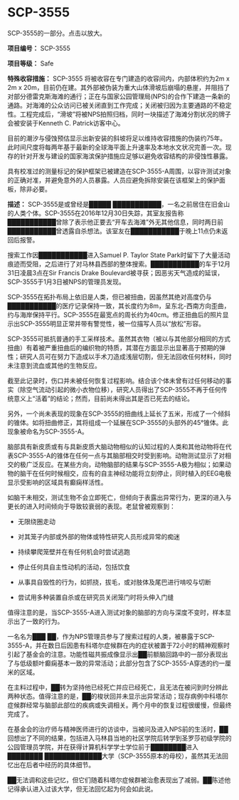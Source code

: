 # SCP-3555
                        




SCP-3555的一部分。点击以放大。



**项目编号：**  SCP-3555

**项目等级：**  Safe

**特殊收容措施：**  SCP-3555 将被收容在专门建造的收容间内，内部体积约为2m x 2m x 20m，目前仍在建。其外部被伪装为重大山体滑坡后崩塌的悬崖，并阻挡了对部分德雷克斯海滩的通行；正在与国家公园管理局(NPS)的合作下建造一条新的通路。对海滩的公众访问已被关闭直到工作完成；关闭被归因为主要通路的不稳定性。工程完成后，“滑坡”将被NPS拍照归档，同时一块描述了海滩分割状况的牌子会被安装于Kenneth C. Patrick访客中心。

目前的潮汐与侵蚀预估显示出新安装的斜坡将足以维持收容措施的伪装约75年。此时间尺度将每两年基于最新的全球海平面上升速率及本地水文状况完善一次。现存的针对开发与建设的国家海滨保护措施应足够以避免收容结构的非侵蚀性暴露。

具有校准过的测量标记的保护框架已被建造在SCP-3555-A周围，以容许测试对象的正确对准，并避免意外的人员暴露。人员应避免拆除安装在该框架上的保护面板，除非必要。

**描述：**  SCP-3555是或曾经是█████ ███████████，一名之前居住在旧金山的人类个体。SCP-3555在2016年12月30日失踪，其室友报告称███████████曾除了表示他正要去“开车去海滩”外无其他信息，同时两日前███████████曾透露自杀想法。该室友在███████████于晚上11点仍未返回后报警。

搜索工作因███████████进入Samuel P. Taylor State Park时留下了大量活动痕迹而受阻，之后进行了对马林县西部的整体搜索。███████████的车于12月31日凌晨3点在Sir Francis Drake Boulevard被寻获；因恶劣天气造成的延误，SCP-3555于1月3日被NPS的管理员发现。

SCP-3555在拓扑布局上依旧是人类，但已被扭曲，因虽然其绝对高度仍与███████████的医疗记录保持一致，其长度约为8m，呈东北-西南方向歪曲，约与海岸保持平行。SCP-3555在最宽点的周长约为40cm。修正扭曲后的照片显示出SCP-3555明显正常并带有警觉性，被一位描写人员以“放松”形容。

SCP-3555可抵抗普通的手工采样技术。虽然其衣物（被以与其他部分相同的方式扭曲）有着被严重扭曲后的编织物的特质，其潜在方面显示出显著高于预期的弹性；研究人员可在努力下造成以手术刀造成浅层切割，但无法回收任何材料，同时未注意到流血或其他的生物反应。

截至此记录时，伤口并未被任何恢复过程影响。结合该个体未曾有过任何移动的事实（除空气流动引起的微小衣物位移），研究人员得出了SCP-3555不再于任何传统意义上“活着”的结论；然而，目前尚未得出其是否已死去的结论。

另外，一个尚未表现的现象在SCP-3555的扭曲线上延长了五米，形成了一个倾斜的锥体。如将扭曲修正，其将组成一个延展在SCP-3555的头部外的45°锥体。此现象被命名为SCP-3555-A。

脑部具有新皮质或有与具新皮质大脑动物相似的认知过程的人类和其他动物将在代表SCP-3555-A的锥体在任何一点与其脑部相交时受到影响。动物测试显示了对相交的极广泛反应。在某些方向，动物脑部的结果与SCP-3555-A极为相似；如果动物的脑干在任何时候相交，应有的自主神经功能将立刻停止，同时植入的EEG电极显示受影响的区域具有癫痫样活性。

如脑干未相交，测试生物不会立即死亡，但倾向于表露出异常行为，更深的进入与更长的进入时间倾向于导致较衰弱的表现。老鼠曾被观察到：

- 无限绕圈走动

- 对其笼子内部或外部的物体或特性研究人员形成异常的痴迷

- 持续攀爬笼壁并在有任何机会时尝试逃跑

- 停止任何具自主性动机的活动，包括饮食

- 从事具自毁性的行为，如抓挠，拔毛，或对肢体及尾巴进行啃咬与切断

- 尝试用多种装置自杀或在研究员关闭笼门时将头伸入门缝

值得注意的是，当SCP-3555-A进入测试对象的脑部的方向与深度不变时，样本显示出了一致的行为。

一名名为███ ██，作为NPS管理员参与了搜索过程的人类，被暴露于SCP-3555-A，并在数日后因患有科塔尔症候群在内的症状被置于72小时的精神观察时引起了基金会的注意。功能性磁共振成像显示出██前额脑回路中的一部分表现出了与低级额叶癫痫基本一致的异常活动；此部分包含了SCP-3555-A穿透的约一厘米的区域。

在主料过程中，██转为坚持他已经死亡并应已经死亡，且无法在被问到时分辨此两种状态。值得注意的是，██的梭状回并未显示出异常活动；现存病例中科塔尔症候群经常与脑部此部位的疾病或失调相关。两个月中的恢复过程很缓慢，但最终完成了。

在基金会的治疗师与精神医师进行的访谈中，当被问及进入NPS前的生活时，██回想出了不同的结果，包括进入马林县当地的社区学院后转学到圣罗莎初级学院的公园管理员学院，并在获得计算机科学学士学位前于████████进入████████ █████████████大学（SCP-3555原本的母校），虽然其无法回忆出在后者中经历的具体细节。

██无法调和这些记忆，但它们随着科塔尔症候群被治愈表现出了减弱。██陈述他记得承认进入过该大学，但无法回忆起为何会如此说。



                    